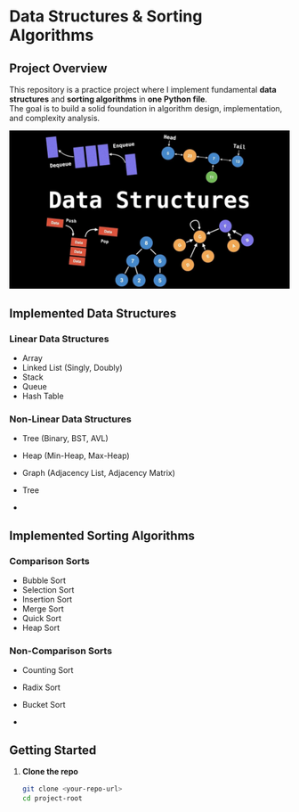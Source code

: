 # Data Structures & Sorting Algorithms

## Project Overview
This repository is a practice project where I implement fundamental **data structures** and **sorting algorithms** in **one Python file**.  
The goal is to build a solid foundation in algorithm design, implementation, and complexity analysis.

![](images/image.jpg) 

## Implemented Data Structures

### Linear Data Structures
- Array  
- Linked List (Singly, Doubly)  
- Stack  
- Queue  
- Hash Table  

### Non-Linear Data Structures
- Tree (Binary, BST, AVL)  
- Heap (Min-Heap, Max-Heap)  
- Graph (Adjacency List, Adjacency Matrix)  
- Tree

-

## Implemented Sorting Algorithms

### Comparison Sorts
- Bubble Sort  
- Selection Sort  
- Insertion Sort  
- Merge Sort  
- Quick Sort  
- Heap Sort  

### Non-Comparison Sorts
- Counting Sort  
- Radix Sort  
- Bucket Sort  

-

## Getting Started

1. **Clone the repo**
   ```bash
   git clone <your-repo-url>
   cd project-root
